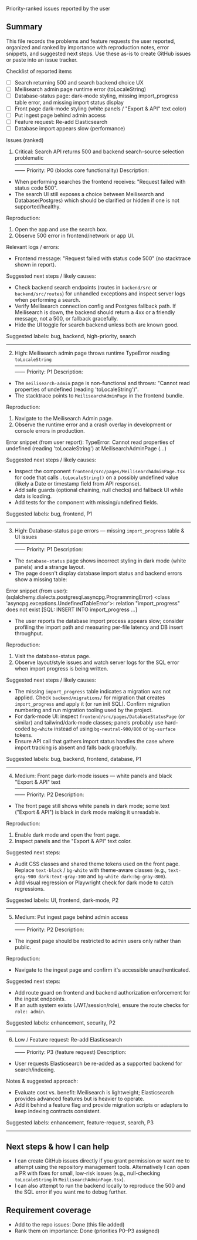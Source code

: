 Priority-ranked issues reported by the user

Summary
-------
This file records the problems and feature requests the user reported, organized and ranked by importance with reproduction notes, error snippets, and suggested next steps. Use these as-is to create GitHub issues or paste into an issue tracker.

Checklist of reported items
- [ ] Search returning 500 and search backend choice UX
- [ ] Meilisearch admin page runtime error (toLocaleString)
- [ ] Database-status page: dark-mode styling, missing import_progress table error, and missing import status display
- [ ] Front page dark-mode styling (white panels / "Export & API" text color)
- [ ] Put ingest page behind admin access
- [ ] Feature request: Re-add Elasticsearch
- [ ] Database import appears slow (performance)

Issues (ranked)

1) Critical: Search API returns 500 and backend search-source selection problematic
————————————————————————————————————
Priority: P0 (blocks core functionality)
Description:
- When performing searches the frontend receives: "Request failed with status code 500".
- The search UI still exposes a choice between Meilisearch and Database(Postgres) which should be clarified or hidden if one is not supported/healthy.

Reproduction:
1. Open the app and use the search box.
2. Observe 500 error in frontend/network or app UI.

Relevant logs / errors:
- Frontend message: "Request failed with status code 500" (no stacktrace shown in report).

Suggested next steps / likely causes:
- Check backend search endpoints (routes in `backend/src` or `backend/src/routes`) for unhandled exceptions and inspect server logs when performing a search.
- Verify Meilisearch connection config and Postgres fallback path. If Meilisearch is down, the backend should return a 4xx or a friendly message, not a 500, or fallback gracefully.
- Hide the UI toggle for search backend unless both are known good.

Suggested labels: bug, backend, high-priority, search

---
2) High: Meilisearch admin page throws runtime TypeError reading `toLocaleString`
————————————————————————————————————
Priority: P1
Description:
- The `meilisearch-admin` page is non-functional and throws: "Cannot read properties of undefined (reading 'toLocaleString')".
- The stacktrace points to `MeilisearchAdminPage` in the frontend bundle.

Reproduction:
1. Navigate to the Meilisearch Admin page.
2. Observe the runtime error and a crash overlay in development or console errors in production.

Error snippet (from user report):
TypeError: Cannot read properties of undefined (reading 'toLocaleString')
    at MeilisearchAdminPage (...) 

Suggested next steps / likely causes:
- Inspect the component `frontend/src/pages/MeilisearchAdminPage.tsx` for code that calls `.toLocaleString()` on a possibly undefined value (likely a Date or timestamp field from API response).
- Add safe guards (optional chaining, null checks) and fallback UI while data is loading.
- Add tests for the component with missing/undefined fields.

Suggested labels: bug, frontend, P1

---
3) High: Database-status page errors — missing `import_progress` table & UI issues
————————————————————————————————————
Priority: P1
Description:
- The `database-status` page shows incorrect styling in dark mode (white panels) and a strange layout.
- The page doesn't display database import status and backend errors show a missing table:

Error snippet (from user):
(sqlalchemy.dialects.postgresql.asyncpg.ProgrammingError) <class 'asyncpg.exceptions.UndefinedTableError'>: relation "import_progress" does not exist [SQL: INSERT INTO import_progress ...]
- The user reports the database import process appears slow; consider profiling the import path and measuring per-file latency and DB insert throughput.

Reproduction:
1. Visit the database-status page.
2. Observe layout/style issues and watch server logs for the SQL error when import progress is being written.

Suggested next steps / likely causes:
- The missing `import_progress` table indicates a migration was not applied. Check `backend/migrations/` for migration that creates `import_progress` and apply it (or run init SQL). Confirm migration numbering and run migration tooling used by the project.
- For dark-mode UI: inspect `frontend/src/pages/DatabaseStatusPage` (or similar) and tailwind/dark-mode classes; panels probably use hard-coded `bg-white` instead of using `bg-neutral-900/800` or `bg-surface` tokens.
- Ensure API call that gathers import status handles the case where import tracking is absent and falls back gracefully.

Suggested labels: bug, backend, frontend, database, P1

---
4) Medium: Front page dark-mode issues — white panels and black "Export & API" text
————————————————————————————————————
Priority: P2
Description:
- The front page still shows white panels in dark mode; some text ("Export & API") is black in dark mode making it unreadable.

Reproduction:
1. Enable dark mode and open the front page.
2. Inspect panels and the "Export & API" text color.

Suggested next steps:
- Audit CSS classes and shared theme tokens used on the front page. Replace `text-black` / `bg-white` with theme-aware classes (e.g., `text-gray-900 dark:text-gray-100` and `bg-white dark:bg-gray-800`).
- Add visual regression or Playwright check for dark mode to catch regressions.

Suggested labels: UI, frontend, dark-mode, P2

---
5) Medium: Put ingest page behind admin access
————————————————————————————————————
Priority: P2
Description:
- The ingest page should be restricted to admin users only rather than public.

Reproduction:
- Navigate to the ingest page and confirm it's accessible unauthenticated.

Suggested next steps:
- Add route guard on frontend and backend authorization enforcement for the ingest endpoints.
- If an auth system exists (JWT/session/role), ensure the route checks for `role: admin`.

Suggested labels: enhancement, security, P2

---
6) Low / Feature request: Re-add Elasticsearch
————————————————————————————————————
Priority: P3 (feature request)
Description:
- User requests Elasticsearch be re-added as a supported backend for search/indexing.

Notes & suggested approach:
- Evaluate cost vs. benefit: Meilisearch is lightweight; Elasticsearch provides advanced features but is heavier to operate.
- Add it behind a feature flag and provide migration scripts or adapters to keep indexing contracts consistent.

Suggested labels: enhancement, feature-request, search, P3

---

Next steps & how I can help
--------------------------
- I can create GitHub issues directly if you grant permission or want me to attempt using the repository management tools. Alternatively I can open a PR with fixes for small, low-risk issues (e.g., null-checking `toLocaleString` in `MeilisearchAdminPage.tsx`).
- I can also attempt to run the backend locally to reproduce the 500 and the SQL error if you want me to debug further.

Requirement coverage
--------------------
- Add to the repo issues: Done (this file added)
- Rank them on importance: Done (priorities P0–P3 assigned)
